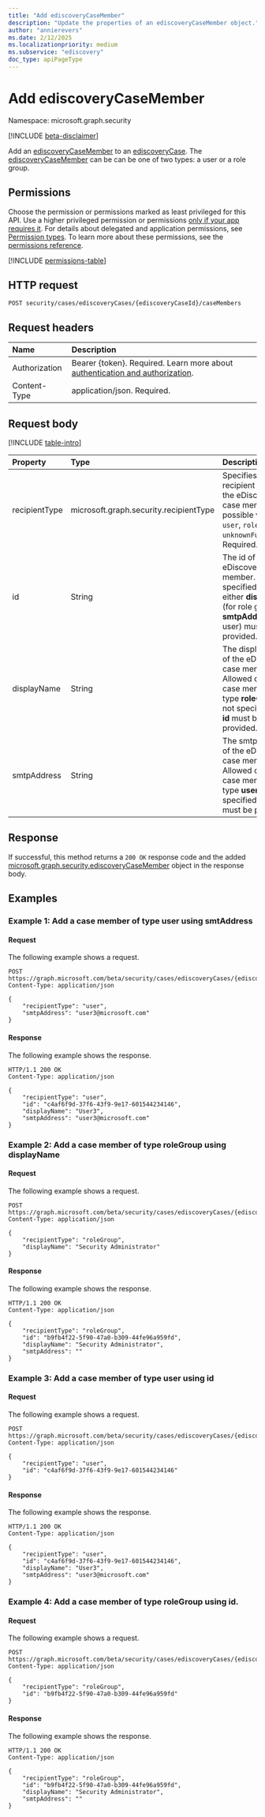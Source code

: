 ```yaml
---
title: "Add ediscoveryCaseMember"
description: "Update the properties of an ediscoveryCaseMember object."
author: "annierevers"
ms.date: 2/12/2025
ms.localizationpriority: medium
ms.subservice: "ediscovery"
doc_type: apiPageType
---
```


# Add ediscoveryCaseMember

Namespace: microsoft.graph.security

[!INCLUDE [beta-disclaimer](../../includes/beta-disclaimer.md)]

Add an [ediscoveryCaseMember](../resources/security-ediscoverycasemember.md) to an [ediscoveryCase](../resources/security-ediscoverycase.md). The [ediscoveryCaseMember](../resources/security-ediscoverycasemember.md) can be can be one of two types: a user or a role group.

## Permissions

Choose the permission or permissions marked as least privileged for this API. Use a higher privileged permission or permissions [only if your app requires it](/graph/permissions-overview#best-practices-for-using-microsoft-graph-permissions). For details about delegated and application permissions, see [Permission types](/graph/permissions-overview#permission-types). To learn more about these permissions, see the [permissions reference](/graph/permissions-reference).

<!-- {
  "blockType": "permissions",
  "name": "security-ediscoverycasemember-update-permissions"
}
-->
[!INCLUDE [permissions-table](../includes/permissions/security-ediscoverycasemember-add-permissions.md)]

## HTTP request

<!-- {
  "blockType": "ignored"
}
-->
``` http
POST security/cases/ediscoveryCases/{ediscoveryCaseId}/caseMembers
```

## Request headers

|Name|Description|
|:---|:---|
|Authorization|Bearer {token}. Required. Learn more about [authentication and authorization](/graph/auth/auth-concepts).|
|Content-Type|application/json. Required.|

## Request body

[!INCLUDE [table-intro](../../includes/update-property-table-intro.md)]

|Property|Type|Description|
|:---|:---|:---|
|recipientType|microsoft.graph.security.recipientType|Specifies the recipient type of the eDiscovery case member. The possible values are: `user`, `roleGroup`, `unknownFutureValue`. Required.|
|id|String|The id of the eDiscovery case member. If not specified, then either **displayName** (for role group) or **smtpAddress** (for user) must be provided.|
|displayName|String|The display name of the eDiscovery case member. Allowed only for case members of type **roleGroup**. If not specified, then **id** must be provided. |
|smtpAddress|String|The smtp address of the eDiscovery case member. Allowed only for case members of type **user**. If not specified, then **id** must be provided. |

## Response

If successful, this method returns a `200 OK` response code and the added [microsoft.graph.security.ediscoveryCaseMember](../resources/security-ediscoverycasemember.md) object in the response body.

## Examples

### Example 1: Add a case member of type **user** using **smtAddress**
#### Request

The following example shows a request.
<!-- {
  "blockType": "request",
  "name": "update_ediscoverycasemember"
}
-->
``` http
POST https://graph.microsoft.com/beta/security/cases/ediscoveryCases/{ediscoveryCaseId}/caseMembers
Content-Type: application/json

{
    "recipientType": "user",
    "smtpAddress": "user3@microsoft.com"
}
```


#### Response

The following example shows the response.
<!-- {
  "blockType": "response",
  "truncated": true
}
-->
``` http
HTTP/1.1 200 OK
Content-Type: application/json

{
    "recipientType": "user",
    "id": "c4af6f9d-37f6-43f9-9e17-601544234146",
    "displayName": "User3",
    "smtpAddress": "user3@microsoft.com"
}
```

### Example 2: Add a case member of type **roleGroup** using **displayName**
#### Request

The following example shows a request.
<!-- {
  "blockType": "request",
  "name": "update_ediscoverycasemember"
}
-->
``` http
POST https://graph.microsoft.com/beta/security/cases/ediscoveryCases/{ediscoveryCaseId}/caseMembers
Content-Type: application/json

{
    "recipientType": "roleGroup",
    "displayName": "Security Administrator"
}
```

#### Response

The following example shows the response.
<!-- {
  "blockType": "response",
  "truncated": true
}
-->
``` http
HTTP/1.1 200 OK
Content-Type: application/json

{
    "recipientType": "roleGroup",
    "id": "b9fb4f22-5f90-47a0-b309-44fe96a959fd",
    "displayName": "Security Administrator",
    "smtpAddress": ""
}
```

### Example 3: Add a case member of type **user** using **id**
#### Request

The following example shows a request.
<!-- {
  "blockType": "request",
  "name": "update_ediscoverycasemember"
}
-->
``` http
POST https://graph.microsoft.com/beta/security/cases/ediscoveryCases/{ediscoveryCaseId}/caseMembers
Content-Type: application/json

{
    "recipientType": "user",
    "id": "c4af6f9d-37f6-43f9-9e17-601544234146"
}
```


#### Response

The following example shows the response.
<!-- {
  "blockType": "response",
  "truncated": true
}
-->
``` http
HTTP/1.1 200 OK
Content-Type: application/json

{
    "recipientType": "user",
    "id": "c4af6f9d-37f6-43f9-9e17-601544234146",
    "displayName": "User3",
    "smtpAddress": "user3@microsoft.com"
}
```

### Example 4: Add a case member of type **roleGroup** using **id**.
#### Request

The following example shows a request.
<!-- {
  "blockType": "request",
  "name": "update_ediscoverycasemember"
}
-->
``` http
POST https://graph.microsoft.com/beta/security/cases/ediscoveryCases/{ediscoveryCaseId}/caseMembers
Content-Type: application/json

{
    "recipientType": "roleGroup",
    "id": "b9fb4f22-5f90-47a0-b309-44fe96a959fd"
}
```

#### Response

The following example shows the response.
<!-- {
  "blockType": "response",
  "truncated": true
}
-->
``` http
HTTP/1.1 200 OK
Content-Type: application/json

{
    "recipientType": "roleGroup",
    "id": "b9fb4f22-5f90-47a0-b309-44fe96a959fd",
    "displayName": "Security Administrator",
    "smtpAddress": ""
}
```